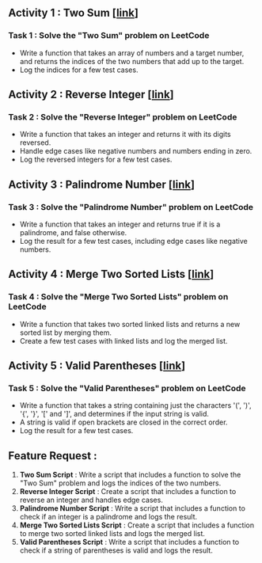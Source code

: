 ## Activity 1 : Two Sum [[link](https://leetcode.com/problems/two-sum/)]
### Task 1 : Solve the "Two Sum" problem on LeetCode
- Write a function that takes an array of numbers and a target number, and returns the indices of the two numbers that add up to the target.
- Log the indices for a few test cases.

## Activity 2 : Reverse Integer [[link](https://leetcode.com/problems/reverse-integer/description/)]
### Task 2 : Solve the "Reverse Integer" problem on LeetCode
- Write a function that takes an integer and returns it with its digits reversed.
- Handle edge cases like negative numbers and numbers ending in zero.
- Log the reversed integers for a few test cases.

## Activity 3 : Palindrome Number [[link](https://leetcode.com/problems/palindrome-number)]
### Task 3 : Solve the "Palindrome Number" problem on LeetCode
- Write a function that takes an integer and returns true if it is a palindrome, and false otherwise.
- Log the result for a few test cases, including edge cases like negative numbers.

## Activity 4 : Merge Two Sorted Lists [[link](https://leetcode.com/problems/merge-two-sorted-lists)]
### Task 4 : Solve the "Merge Two Sorted Lists" problem on LeetCode
- Write a function that takes two sorted linked lists and returns a new sorted list by merging them.
- Create a few test cases with linked lists and log the merged list.

## Activity 5 : Valid Parentheses [[link](https://leetcode.com/problems/valid-parentheses)]
### Task 5 : Solve the "Valid Parentheses" problem on LeetCode
- Write a function that takes a string containing just the characters '(', ')', '{', '}', '[' and ']', and determines if the input string is valid.
- A string is valid if open brackets are closed in the correct order.
- Log the result for a few test cases.

## Feature Request :
1. **Two Sum Script** : Write a script that includes a function to solve the "Two Sum" problem and logs the indices of the two numbers.
2. **Reverse Integer Script** : Create a script that includes a function to reverse an integer and handles edge cases.
3. **Palindrome Number Script** : Write a script that includes a function to check if an integer is a palindrome and logs the result.
4. **Merge Two Sorted Lists Script** : Create a script that includes a function to merge two sorted linked lists and logs the merged list.
5. **Valid Parentheses Script** : Write a script that includes a function to check if a string of parentheses is valid and logs the result.
